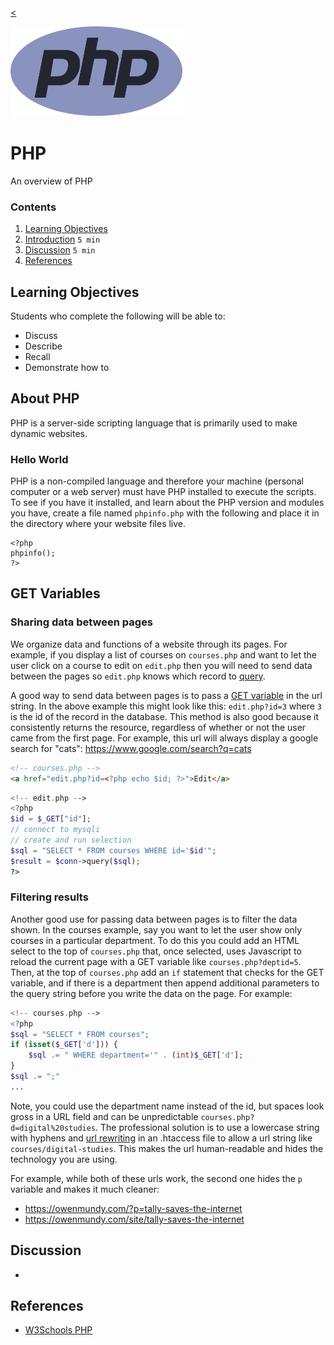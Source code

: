 
[<](../../README.md)

<img width="275" src="../../assets/img/logos/logo-php.svg">

# PHP

An overview of PHP

### Contents

1. [Learning Objectives](#learning-objectives)
1. [Introduction](#introduction) `5 min`
1. [Discussion](#discussion) `5 min`
1. [References](#references)

## Learning Objectives

Students who complete the following will be able to:

- Discuss
- Describe
- Recall
- Demonstrate how to



## About PHP

PHP is a server-side scripting language that is primarily used to make dynamic websites.


### Hello World

PHP is a non-compiled language and therefore your machine (personal computer or a web server) must have PHP installed to execute the scripts. To see if you have it installed, and learn about the PHP version and modules you have, create a file named `phpinfo.php` with the following and place it in the directory where your website files live.

```
<?php
phpinfo();
?>
```




## GET Variables


### Sharing data between pages

We organize data and functions of a website through its pages. For example, if you display a list of courses on `courses.php` and want to let the user click on a course to edit on `edit.php` then you will need to send data between the pages so `edit.php` knows which record to [query](https://www.w3schools.com/php/php_mysql_select_where.asp).

A good way to send data between pages is to pass a [GET variable](https://www.php.net/manual/en/reserved.variables.get.php) in the url string. In the above example this might look like this: `edit.php?id=3` where `3` is the id of the record in the database. This method is also good because it consistently returns the resource, regardless of whether or not the user came from the first page. For example, this url will always display a google search for "cats": https://www.google.com/search?q=cats

```html
<!-- courses.php -->
<a href="edit.php?id=<?php echo $id; ?>">Edit</a>
```

```php
<!-- edit.php -->
<?php
$id = $_GET["id"];
// connect to mysqli
// create and run selection
$sql = "SELECT * FROM courses WHERE id='$id'";
$result = $conn->query($sql);
?>
```




### Filtering results

Another good use for passing data between pages is to filter the data shown. In the courses example, say you want to let the user show only courses in a particular department. To do this you could add an HTML select to the top of `courses.php` that, once selected, uses Javascript to reload the current page with a GET variable like `courses.php?deptid=5`. Then, at the top of `courses.php` add an `if` statement that checks for the GET variable, and if there is a department then append additional parameters to the query string before you write the data on the page. For example:


```php
<!-- courses.php -->
<?php
$sql = "SELECT * FROM courses";
if (isset($_GET['d'])) {
    $sql .= " WHERE department='" . (int)$_GET['d'];
}
$sql .= ";"
...
```

Note, you could use the department name instead of the id, but spaces look gross in a URL field and can be unpredictable `courses.php?d=digital%20studies`. The professional solution is to use a lowercase string with hyphens and [url rewriting](https://www.codesmite.com/article/clean-url-rewrites-using-apache) in an .htaccess file to allow a url string like `courses/digital-studies`. This makes the url human-readable and hides the technology you are using.

For example, while both of these urls work, the second one hides the `p` variable and makes it much cleaner:

- https://owenmundy.com/?p=tally-saves-the-internet  
- https://owenmundy.com/site/tally-saves-the-internet







## Discussion

-

## References

- [W3Schools PHP](https://www.w3schools.com/php/php_intro.asp)
